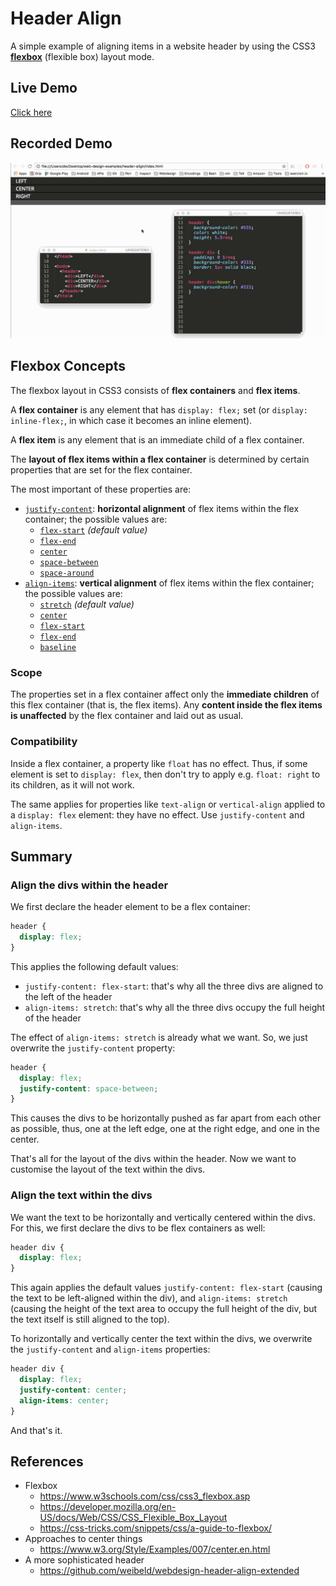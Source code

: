 # Header Align 

A simple example of aligning items in a website header by using the CSS3 **[flexbox](https://www.w3schools.com/css/css3_flexbox.asp)** (flexible box) layout mode.

## Live Demo

[Click here](https://weibeld.github.io/webdesign-header-align/)

## Recorded Demo

![Walkthrough](walkthrough.gif)

## Flexbox Concepts

The flexbox layout in CSS3 consists of **flex containers** and **flex items**.

A **flex container** is any element that has `display: flex;` set (or `display: inline-flex;`, in which case it becomes an inline element).

A **flex item** is any element that is an immediate child of a flex container.

The **layout of flex items within a flex container** is determined by certain properties that are set for the flex container.

The most important of these properties are:

- [`justify-content`](https://www.w3schools.com/cssref/css3_pr_justify-content.asp): **horizontal alignment** of flex items within the flex container; the possible values are:
    - [`flex-start`](https://www.w3schools.com/cssref/playit.asp?filename=playcss_justify-content&preval=flex-start) *(default value)*
    - [`flex-end`](https://www.w3schools.com/cssref/playit.asp?filename=playcss_justify-content&preval=flex-end)
    - [`center`](https://www.w3schools.com/cssref/playit.asp?filename=playcss_justify-content&preval=center)
    - [`space-between`](https://www.w3schools.com/cssref/playit.asp?filename=playcss_justify-content&preval=space-between)
    - [`space-around`](https://www.w3schools.com/cssref/playit.asp?filename=playcss_justify-content&preval=space-around)
- [`align-items`](https://www.w3schools.com/cssref/css3_pr_align-items.asp): **vertical alignment** of flex items within the flex container; the possible values are:
    - [`stretch`](https://www.w3schools.com/cssref/playit.asp?filename=playcss_align-items&preval=stretch) *(default value)*
    - [`center`](https://www.w3schools.com/cssref/playit.asp?filename=playcss_align-items&preval=center)
    - [`flex-start`](https://www.w3schools.com/cssref/playit.asp?filename=playcss_align-items&preval=flex-start)
    - [`flex-end`](https://www.w3schools.com/cssref/playit.asp?filename=playcss_align-items&preval=flex-end)
    - [`baseline`](https://www.w3schools.com/cssref/playit.asp?filename=playcss_align-items&preval=baseline)


### Scope

The properties set in a flex container affect only the **immediate children** of this flex container (that is, the flex items). Any **content inside the flex items is unaffected** by the flex container and laid out as usual.

### Compatibility

Inside a flex container, a property like `float` has no effect. Thus, if some element is set to `display: flex`, then don't try to apply e.g. `float: right` to its children, as it will not work.

The same applies for properties like `text-align` or `vertical-align` applied to a `display: flex` element: they have no effect. Use `justify-content` and `align-items`.


## Summary

### Align the divs within the header

We first declare the header element to be a flex container:

~~~css
header {
  display: flex;
}
~~~

This applies the following default values:

- `justify-content: flex-start`: that's why all the three divs are aligned to the left of the header
- `align-items: stretch`: that's why all the three divs occupy the full height of the header

The effect of `align-items: stretch` is already what we want. So, we just overwrite the `justify-content` property:

~~~css
header {
  display: flex;
  justify-content: space-between;
}
~~~

This causes the divs to be horizontally pushed as far apart from each other as possible, thus, one at the left edge, one at the right edge, and one in the center.

That's all for the layout of the divs within the header. Now we want to customise the layout of the text within the divs.

### Align the text within the divs

We want the text to be horizontally and vertically centered within the divs. For this, we first declare the divs to be flex containers as well:

~~~css
header div {
  display: flex;
}
~~~

This again applies the default values `justify-content: flex-start` (causing the text to be left-aligned within the div), and `align-items: stretch` (causing the height of the text area to occupy the full height of the div, but the text itself is still aligned to the top).

To horizontally and vertically center the text within the divs, we overwrite the `justify-content` and `align-items` properties:

~~~css
header div {
  display: flex;
  justify-content: center;
  align-items: center;
}
~~~

And that's it.

## References

- Flexbox
    - <https://www.w3schools.com/css/css3_flexbox.asp>
    - <https://developer.mozilla.org/en-US/docs/Web/CSS/CSS_Flexible_Box_Layout>
    - <https://css-tricks.com/snippets/css/a-guide-to-flexbox/>
- Approaches to center things
    - <https://www.w3.org/Style/Examples/007/center.en.html>
- A more sophisticated header
    - <https://github.com/weibeld/webdesign-header-align-extended>
